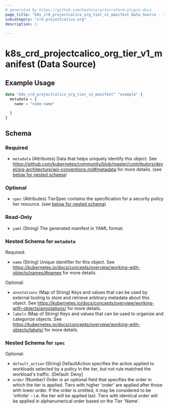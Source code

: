 ```yaml
---
# generated by https://github.com/hashicorp/terraform-plugin-docs
page_title: "k8s_crd_projectcalico_org_tier_v1_manifest Data Source - terraform-provider-k8s"
subcategory: "crd.projectcalico.org"
description: |-
  
---
```


# k8s_crd_projectcalico_org_tier_v1_manifest (Data Source)



## Example Usage

```terraform
data "k8s_crd_projectcalico_org_tier_v1_manifest" "example" {
  metadata = {
    name = "some-name"

  }
}
```

<!-- schema generated by tfplugindocs -->
## Schema

### Required

- `metadata` (Attributes) Data that helps uniquely identify this object. See https://github.com/kubernetes/community/blob/master/contributors/devel/sig-architecture/api-conventions.md#metadata for more details. (see [below for nested schema](#nestedatt--metadata))

### Optional

- `spec` (Attributes) TierSpec contains the specification for a security policy tier resource. (see [below for nested schema](#nestedatt--spec))

### Read-Only

- `yaml` (String) The generated manifest in YAML format.

<a id="nestedatt--metadata"></a>
### Nested Schema for `metadata`

Required:

- `name` (String) Unique identifier for this object. See https://kubernetes.io/docs/concepts/overview/working-with-objects/names/#names for more details.

Optional:

- `annotations` (Map of String) Keys and values that can be used by external tooling to store and retrieve arbitrary metadata about this object. See https://kubernetes.io/docs/concepts/overview/working-with-objects/annotations/ for more details.
- `labels` (Map of String) Keys and values that can be used to organize and categorize objects. See https://kubernetes.io/docs/concepts/overview/working-with-objects/labels/ for more details.


<a id="nestedatt--spec"></a>
### Nested Schema for `spec`

Optional:

- `default_action` (String) DefaultAction specifies the action applied to workloads selected by a policy in the tier, but not rule matched the workload's traffic. [Default: Deny]
- `order` (Number) Order is an optional field that specifies the order in which the tier is applied. Tiers with higher 'order' are applied after those with lower order. If the order is omitted, it may be considered to be 'infinite' - i.e. the tier will be applied last. Tiers with identical order will be applied in alphanumerical order based on the Tier 'Name'.
